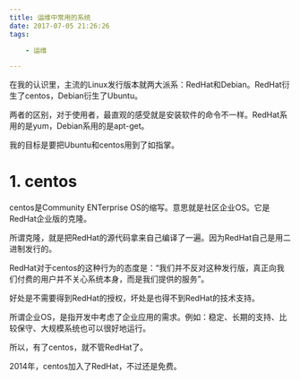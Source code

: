 ```yaml
---
title: 运维中常用的系统
date: 2017-07-05 21:26:26
tags:

	- 运维

---
```


在我的认识里，主流的Linux发行版本就两大派系：RedHat和Debian。RedHat衍生了centos，Debian衍生了Ubuntu。

两者的区别，对于使用者，最直观的感受就是安装软件的命令不一样。RedHat系用的是yum，Debian系用的是apt-get。

我的目标是要把Ubuntu和centos用到了如指掌。

# 1. centos

centos是Community ENTerprise OS的缩写。意思就是社区企业OS。它是RedHat企业版的克隆。

所谓克隆，就是把RedHat的源代码拿来自己编译了一遍。因为RedHat自己是用二进制发行的。

RedHat对于centos的这种行为的态度是：“我们并不反对这种发行版，真正向我们付费的用户并不关心系统本身，而是我们提供的服务”。

好处是不需要得到RedHat的授权，坏处是也得不到RedHat的技术支持。

所谓企业OS，是指开发中考虑了企业应用的需求。例如：稳定、长期的支持、比较保守、大规模系统也可以很好地运行。

所以，有了centos，就不管RedHat了。

2014年，centos加入了RedHat，不过还是免费。





